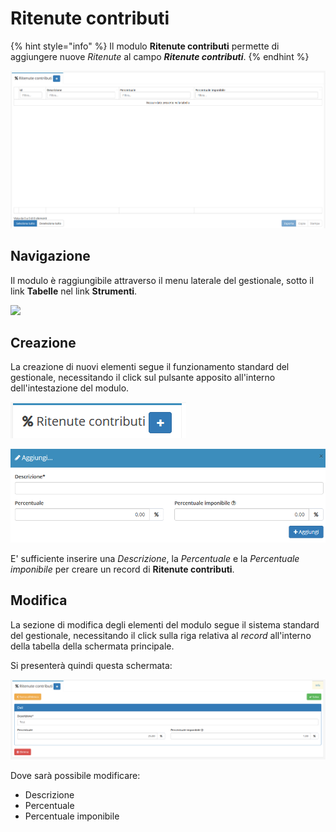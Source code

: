 # Ritenute contributi

{% hint style="info" %}
Il modulo **Ritenute contributi** permette di aggiungere nuove _Ritenute_ al campo _**Ritenute contributi**_.
{% endhint %}

![Screenshot interfaccia ritenute contributi](../../../.gitbook/assets/RitenuteContributi.PNG)

## Navigazione

Il modulo è raggiungibile attraverso il menu laterale del gestionale, sotto il link **Tabelle** nel link **Strumenti**.

![](https://firebasestorage.googleapis.com/v0/b/gitbook-x-prod.appspot.com/o/spaces%2F-LZJeLg23eVDvrCv74U7-887967055%2Fuploads%2FKy4vlaWo5zpan7iSwE3Q%2Ffile.png?alt=media)

## Creazione

La creazione di nuovi elementi segue il funzionamento standard del gestionale, necessitando il click sul pulsante apposito all'interno dell'intestazione del modulo.

![Screenshot creazione ritenute contributi](../../../.gitbook/assets/AggiuntaRitenuteContributi.PNG)

![Screenshot creazione ritenute contributi](../../../.gitbook/assets/AggiungereRitenuteContributi.PNG)

E' sufficiente inserire una _Descrizione_, la _Percentuale_ e la _Percentuale imponibile_ per creare un record di **Ritenute contributi**.

## Modifica

La sezione di modifica degli elementi del modulo segue il sistema standard del gestionale, necessitando il click sulla riga relativa al _record_ all'interno della tabella della schermata principale.

Si presenterà quindi questa schermata:

![Screenshot modifica dati ritenute contributi](../../../.gitbook/assets/ModificaRitenuteContributi.PNG)

Dove sarà possibile modificare:

* Descrizione
* Percentuale
* Percentuale imponibile
